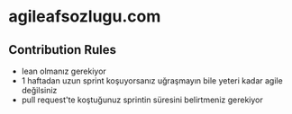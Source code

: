 # agileafsozlugu.com

## Contribution Rules

- lean olmanız gerekiyor
- 1 haftadan uzun sprint koşuyorsanız uğraşmayın bile yeteri kadar agile değilsiniz
- pull request'te koştuğunuz sprintin süresini belirtmeniz gerekiyor
